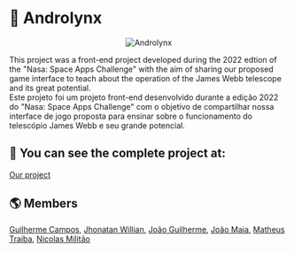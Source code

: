 # 🌌 Androlynx

<p align="center">
  <img alt="Androlynx" src="https://sa-2019.s3.amazonaws.com/media/images/7b50f77f-b82e-430f-b688-b88d4ccbb867.max-1000x1000.jpg">
</p>

This project was a front-end project developed during the 2022 edtion of the "Nasa: Space Apps Challenge" with the aim of sharing our proposed game interface to teach about the operation of the James Webb telescope and its great potential.
<br>
Este projeto foi um projeto front-end desenvolvido durante a edição 2022 do "Nasa: Space Apps Challenge" com o objetivo de compartilhar nossa interface de jogo proposta para ensinar sobre o funcionamento do telescópio James Webb e seu grande potencial.
## 🔭 You can see the complete project at:

[Our project](https://2022.spaceappschallenge.org/challenges/2022-challenges/through-the-looking-glass/teams/androlynx/project)

## 🌎 Members

[Guilherme Campos](https://github.com/Gui-Felippe), [Jhonatan Willian](https://github.com/jhonatxnz), [João Guilherme](https://github.com/Joao2708-P), [João Maia](https://github.com/JMaia7), [Matheus Traiba](https://github.com/Traiba), [Nicolas Militão](https://github.com/nimilitao)

